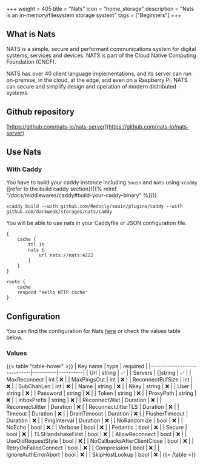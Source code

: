 +++
weight = 405
title = "Nats"
icon = "home_storage"
description = "Nats is an in-memory/filesystem storage system"
tags = ["Beginners"]
+++

## What is Nats
NATS is a simple, secure and performant communications system for digital systems, services and devices. NATS is part of the Cloud Native Computing Foundation (CNCF).

NATS has over 40 client language implementations, and its server can run on-premise, in the cloud, at the edge, and even on a Raspberry Pi. NATS can secure and simplify design and operation of modern distributed systems.

## Github repository
[https://github.com/nats-io/nats-server](https://github.com/nats-io/nats-server)

## Use Nats
### With Caddy
You have to build your caddy instance including `Souin` and `Nats` using `xcaddy` ([refer to the build caddy section]({{% relref "/docs/middlewares/caddy#build-your-caddy-binary" %}})).
```shell
xcaddy build --with github.com/Redocly/souin/plugins/caddy --with github.com/darkweak/storages/nats/caddy
```
You will be able to use nats in your Caddyfile or JSON configuration file.
```caddyfile
{
    cache {
        ttl 1h
        nats {
            url nats://nats:4222
        }
    }
}

route {
    cache
    respond "Hello HTTP cache"
}
```

## Configuration
You can find the configuration for Nats [here](https://github.com/nats-io/nats.go/blob/main/nats.go#L267) or check the values table below.


### Values
{{< table "table-hover" >}}
| Key name                    | type     | required |
|-----------------------------|----------|----------|
| Url                         | string   | ✅       |
| Servers                     | []string | ✅       |
| MaxReconnect                | int      | ❌       |
| MaxPingsOut                 | int      | ❌       |
| ReconnectBufSize            | int      | ❌       |
| SubChanLen                  | int      | ❌       |
| Name                        | string   | ❌       |
| Nkey                        | string   | ❌       |
| User                        | string   | ❌       |
| Password                    | string   | ❌       |
| Token                       | string   | ❌       |
| ProxyPath                   | string   | ❌       |
| InboxPrefix                 | string   | ❌       |
| ReconnectWait               | Duration | ❌       |
| ReconnectJitter             | Duration | ❌       |
| ReconnectJitterTLS          | Duration | ❌       |
| Timeout                     | Duration | ❌       |
| DrainTimeout                | Duration | ❌       |
| FlusherTimeout              | Duration | ❌       |
| PingInterval                | Duration | ❌       |
| NoRandomize                 | bool     | ❌       |
| NoEcho                      | bool     | ❌       |
| Verbose                     | bool     | ❌       |
| Pedantic                    | bool     | ❌       |
| Secure                      | bool     | ❌       |
| TLSHandshakeFirst           | bool     | ❌       |
| AllowReconnect              | bool     | ❌       |
| UseOldRequestStyle          | bool     | ❌       |
| NoCallbacksAfterClientClose | bool     | ❌       |
| RetryOnFailedConnect        | bool     | ❌       |
| Compression                 | bool     | ❌       |
| IgnoreAuthErrorAbort        | bool     | ❌       |
| SkipHostLookup              | bool     | ❌       |
{{< /table >}}
